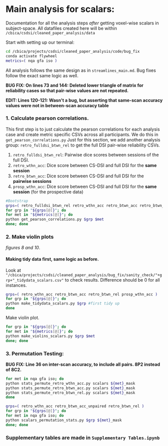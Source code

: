 # Main analysis for scalars:
Documentation for all the analysis steps *after* getting voxel-wise scalars in subject-space. All datafiles created here will be within `/cbica/csdsi/cleaned_paper_analysis/data`

Start with setting up our terminal:
```bash
cd /cbica/projects/csdsi/cleaned_paper_analysis/code/bug_fix
conda activate flywheel
metrics=( nqa gfa iso )
```

All analysis follows the same design as in `streamlines_main.md`. Bug fixes follow the exact same logic as well. 

**BUG FIX: On lines 73 and 144: Deleted lower triangle of matrix for reliability cases so that pair-wise values are not repeated.**


**EDIT: Lines 120-121: Wasn't a bug, but asserting that same-scan accuracy values were not in between-scan accuracy table**
### 1. Calculate pearson correlations.
This first step is to just calculate the pearson correlations for each analysis case and create metric specific CSVs across all participants. 
We do this in `get_pearson_correlations.py`
Just for this section, we add another analysis group: `retro_fulldsi_btwn_rel` to get the full DSI pair-wise reliability CSVs. 
1. `retro_fulldsi_btwn_rel`: Pairwise dice scores between sessions of the full DSI. 
1. `retro_wthn_acc`: Dice score between CS-DSI and full DSI for the **same session**
1. `retro_btwn_acc`: Dice score between CS-DSI and full DSI for the **pairwise sessions**
1. `prosp_wthn_acc`: Dice score between CS-DSI and full DSI for the **same session** (for the prospective data)

```bash
#Bootstrap
grps=( retro_fulldsi_btwn_rel retro_wthn_acc retro_btwn_acc retro_btwn_rel prosp_wthn_acc )
for grp in "${grps[@]}"; do
for met in "${metrics[@]}"; do
python get_pearson_correlations.py $grp $met
done; done
```

### 2. Make violin plots 
*figures 8 and 10*.

#### Making tidy data first, same logic as before.
Look at `"/cbica/projects/csdsi/cleaned_paper_analysis/bug_fix/sanity_check/"+grp+"_tidydata_scalars.csv"` to check results. Difference should be 0 for all instances. 
```bash
grps=( retro_wthn_acc retro_btwn_acc retro_btwn_rel prosp_wthn_acc )
for grp in "${grps[@]}"; do
python make_tidydata_scalars.py $grp #first tidy up
done
```

Make violin plot. 
```bash
for grp in "${grps[@]}"; do
for met in "${metrics[@]}"; do
python make_violins_scalars.py $grp $met
done; done
```

### 3. Permutation Testing:
**BUG FIX: Line 36 on inter-scan accuracy, to include all pairs. 8P2 instead of 8C2.**
```bash
for met in nqa gfa iso; do
python stats_permute_retro_wthn_acc.py scalars ${met}_mask
python stats_permute_retro_btwn_acc.py scalars ${met}_mask
python stats_permute_retro_btwn_rel.py scalars ${met}_mask
done

grps=( retro_wthn_acc retro_btwn_acc_unpaired retro_btwn_rel )
for grp in "${grps[@]}"; do
for met in nqa gfa iso; do
python scalars_permutation_stats.py $grp ${met}_mask
done; done
```
### Supplementary tables are made in `Supplementary Tables.ipynb`

